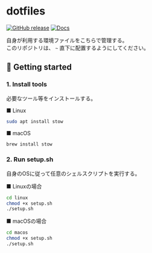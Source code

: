 # dotfiles
[![GitHub release](https://img.shields.io/github/release/nogikun/dotfiles)](https://github.com/nogikun/dotfiles/releases)
[![Docs](https://img.shields.io/badge/Docs--0D1117?logo=github&logoColor=0D1117f&style=flat)](https://github.com/nogikun/dotfiles/wiki)
<!-- 
リリースしたら：
[![GitHub release](https://img.shields.io/github/release/nogikun/dotfiles)](https://github.com/nogikun/dotfiles/releases)
タグなら：
[![GitHub tag (latest SemVer)](https://img.shields.io/github/v/tag/nogikun/dotfiles?sort=semver)](https://github.com/nogikun/dotfiles/tags)
-->

自身が利用する環境ファイルをこちらで管理する。  
このリポジトリは、 `~` 直下に配置するようにしてください。

## 🚀 Getting started

### 1. Install tools

必要なツール等をインストールする。

■ Linux

```sh
sudo apt install stow
```

■ macOS

```sh
brew install stow
```

### 2. Run setup.sh

自身のOSに従って任意のシェルスクリプトを実行する。

■ Linuxの場合

```sh
cd linux
chmod +x setup.sh
./setup.sh
```

■ macOSの場合

```sh
cd macos
chmod +x setup.sh
./setup.sh
```
